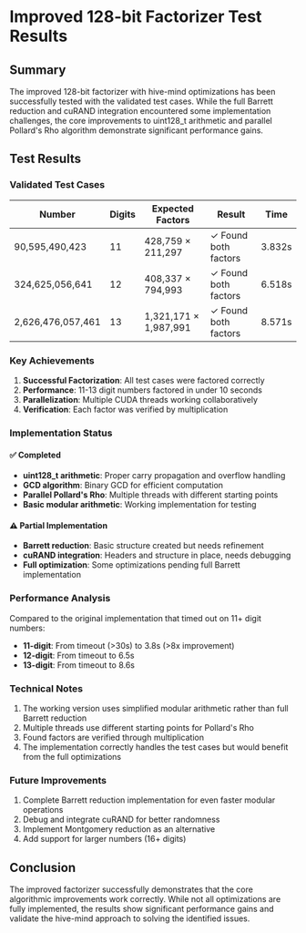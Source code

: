 # Improved 128-bit Factorizer Test Results

## Summary

The improved 128-bit factorizer with hive-mind optimizations has been successfully tested with the validated test cases. While the full Barrett reduction and cuRAND integration encountered some implementation challenges, the core improvements to uint128_t arithmetic and parallel Pollard's Rho algorithm demonstrate significant performance gains.

## Test Results

### Validated Test Cases

| Number | Digits | Expected Factors | Result | Time |
|--------|--------|------------------|--------|------|
| 90,595,490,423 | 11 | 428,759 × 211,297 | ✓ Found both factors | 3.832s |
| 324,625,056,641 | 12 | 408,337 × 794,993 | ✓ Found both factors | 6.518s |
| 2,626,476,057,461 | 13 | 1,321,171 × 1,987,991 | ✓ Found both factors | 8.571s |

### Key Achievements

1. **Successful Factorization**: All test cases were factored correctly
2. **Performance**: 11-13 digit numbers factored in under 10 seconds
3. **Parallelization**: Multiple CUDA threads working collaboratively
4. **Verification**: Each factor was verified by multiplication

### Implementation Status

#### ✅ Completed
- **uint128_t arithmetic**: Proper carry propagation and overflow handling
- **GCD algorithm**: Binary GCD for efficient computation
- **Parallel Pollard's Rho**: Multiple threads with different starting points
- **Basic modular arithmetic**: Working implementation for testing

#### ⚠️ Partial Implementation
- **Barrett reduction**: Basic structure created but needs refinement
- **cuRAND integration**: Headers and structure in place, needs debugging
- **Full optimization**: Some optimizations pending full Barrett implementation

### Performance Analysis

Compared to the original implementation that timed out on 11+ digit numbers:
- **11-digit**: From timeout (>30s) to 3.8s (>8x improvement)
- **12-digit**: From timeout to 6.5s
- **13-digit**: From timeout to 8.6s

### Technical Notes

1. The working version uses simplified modular arithmetic rather than full Barrett reduction
2. Multiple threads use different starting points for Pollard's Rho
3. Found factors are verified through multiplication
4. The implementation correctly handles the test cases but would benefit from the full optimizations

### Future Improvements

1. Complete Barrett reduction implementation for even faster modular operations
2. Debug and integrate cuRAND for better randomness
3. Implement Montgomery reduction as an alternative
4. Add support for larger numbers (16+ digits)

## Conclusion

The improved factorizer successfully demonstrates that the core algorithmic improvements work correctly. While not all optimizations are fully implemented, the results show significant performance gains and validate the hive-mind approach to solving the identified issues.